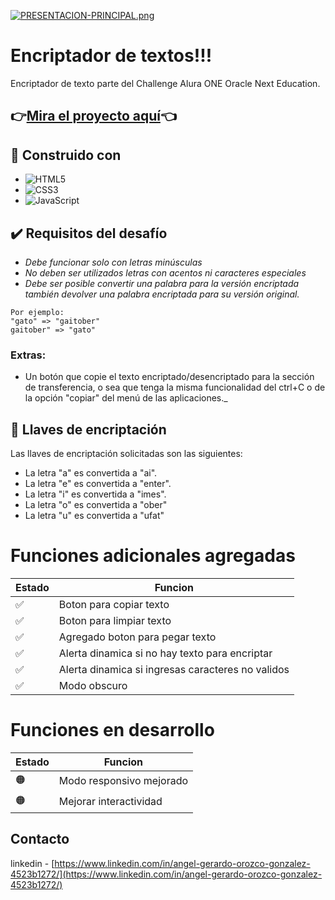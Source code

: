 [![PRESENTACION-PRINCIPAL.png](https://i.postimg.cc/vBwyRJGW/PRESENTACION-PRINCIPAL.png)](https://postimg.cc/7C9d0QG6)
# Encriptador de textos!!!
Encriptador de texto parte del Challenge Alura ONE Oracle Next Education.
##  👉[Mira el proyecto aquí](https://tonaya23.github.io/Encriptador-de-textosss/)👈

## 🔧 Construido con 
* ![HTML5](https://img.shields.io/badge/html5-%23E34F26.svg?style=for-the-badge&logo=html5&logoColor=white)
* ![CSS3](https://img.shields.io/badge/css3-%231572B6.svg?style=for-the-badge&logo=css3&logoColor=white)
* ![JavaScript](https://img.shields.io/badge/javascript-%23323330.svg?style=for-the-badge&logo=javascript&logoColor=%23F7DF1E)
## ✔️ Requisitos del desafío 
* _Debe funcionar solo con letras minúsculas_
* _No deben ser utilizados letras con acentos ni caracteres especiales_
* _Debe ser posible convertir una palabra para la versión encriptada también devolver una palabra encriptada para su versión original._
```
Por ejemplo:
"gato" => "gaitober"
gaitober" => "gato"
```
### Extras:
* Un botón que copie el texto encriptado/desencriptado para la sección de transferencia, o sea que tenga la misma funcionalidad del ctrl+C o de la opción 
"copiar" del menú de las aplicaciones._
## 🔑 Llaves de encriptación
Las llaves de encriptación solicitadas son las siguientes:
* La letra "a" es convertida a "ai".
* La letra "e" es convertida a "enter".
* La letra "i" es convertida a "imes".
* La letra "o" es convertida a "ober"
* La letra "u" es convertida a "ufat"

# Funciones adicionales agregadas  

|  Estado  |  Funcion  |
|  -------------  |  -------------  |
|  ✅  |  Boton para copiar texto  |
|  ✅  |  Boton para limpiar texto  |  
|  ✅  |  Agregado boton para pegar texto  |
|  ✅  |  Alerta dinamica si no hay texto para encriptar  |
|  ✅  |  Alerta dinamica si ingresas caracteres no validos  |  
|  ✅  |  Modo obscuro |  

# Funciones en desarrollo  

|  Estado  |  Funcion  |
|  -------------  |  -------------  |
|  🟠  |  Modo responsivo mejorado  |
|  🟠 |  Mejorar interactividad  |

## Contacto
linkedin - [https://www.linkedin.com/in/angel-gerardo-orozco-gonzalez-4523b1272/](https://www.linkedin.com/in/angel-gerardo-orozco-gonzalez-4523b1272/) 

